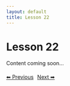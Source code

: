 ```yaml
---
layout: default
title: Lesson 22
---
```


# Lesson 22

Content coming soon...

<div style="margin-top: 20px;">
<a href="/docs/intermediate/Lessons/lesson_21.html" style="margin-right: 10px;">⬅ Previous</a><a href="/docs/intermediate/Lessons/lesson_23.html">Next ➡</a>
</div>
